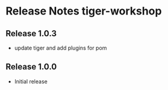# Release Notes tiger-workshop


## Release 1.0.3
- update tiger and add plugins for pom

## Release 1.0.0

- Initial release